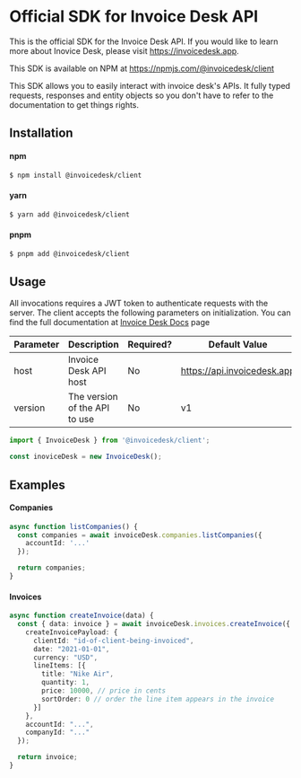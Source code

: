 # Official SDK for Invoice Desk API

This is the official SDK for the Invoice Desk API. If you would like to learn more about Inovice Desk,
please visit https://invoicedesk.app.

This SDK is available on NPM at https://npmjs.com/@invoicedesk/client

This SDK allows you to easily interact with invoice desk's APIs. It fully typed requests, responses and entity objects so you don't have to refer to the documentation to get things rights.

## Installation
#### npm

```sh
$ npm install @invoicedesk/client
```

#### yarn

```sh
$ yarn add @invoicedesk/client
```

#### pnpm

```sh
$ pnpm add @invoicedesk/client
```

## Usage

All invocations requires a JWT token to authenticate requests with the server.
The client accepts the following parameters on initialization. You can
find the full documentation at [Invoice Desk Docs](https://invoicedesk.github.io/sdk-js/) page


| Parameter | Description                   | Required? | Default Value               |
| --------- | ----------------------------- | --------- | --------------------------- |
| host      | Invoice Desk API host         | No        | https://api.invoicedesk.app |
| version   | The version of the API to use | No        | v1                          |

```typescript
import { InvoiceDesk } from '@invoicedesk/client';

const inoviceDesk = new InvoiceDesk();
```

## Examples

#### Companies
```typescript
async function listCompanies() {
  const companies = await invoiceDesk.companies.listCompanies({
    accountId: '...'
  });

  return companies;
}
```

#### Invoices
```typescript
async function createInvoice(data) {
  const { data: invoice } = await invoiceDesk.invoices.createInvoice({
    createInvoicePayload: {
      clientId: "id-of-client-being-invoiced",
      date: "2021-01-01",
      currency: "USD",
      lineItems: [{
        title: "Nike Air",
        quantity: 1,
        price: 10000, // price in cents
        sortOrder: 0 // order the line item appears in the invoice
      }]
    },
    accountId: "...",
    companyId: "..."
  });

  return invoice;
}
```

